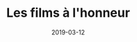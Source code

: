 ---
slug: "/blog/films-a-honneur"
date: "2019-03-12"
title: "Les films à l'honneur"
image: ./news-2019-03-12.jpg
excerpt: Lorem Ipsum is simply dummy text of the printing and typesetting industry.
---